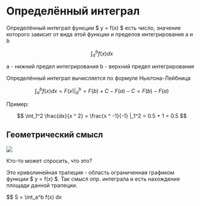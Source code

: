# Определённый интеграл

Определённый интеграл функции $ y = f(x) $ есть число, значение которого зависит от вида этой функции и пределов
интегрирования a и b

$$ \int_a^b f(x) dx $$

a - нижний предел интегрирования
b - верхний предел интегрирования

Определённый интеграл вычисляется по формуле Ньютона-Лейбница

$$ \int_a^b f(x) dx = F(x) |_a^b = F(b) + С - F(a) - С = F(b) - F(a) $$

Пример:

$$ \int_1^2 \frac{dx}{x ^ 2} = \frac{x ^ -1}{-1} |_1^2 = 0.5 + 1 = 0.5 $$

## Геометрический смысл

![](https://sun9-5.userapi.com/impf/4X2S7_006R_1xFqh4mwezjoIZDr-GlUPL_ly8g/VopP0iN3Voc.jpg?size=860x630&quality=96&sign=e6367720001b8d267278672fe459d4f3&type=album)

Кто-то может спросить, что это?

Это криволинейная трапеция - область ограниченная графиком функции $ y = f(x) $. Так смысл опр. интеграла и есть
нахождение площади данной трапеции.

$$ S = \int_a^b f(x) dx